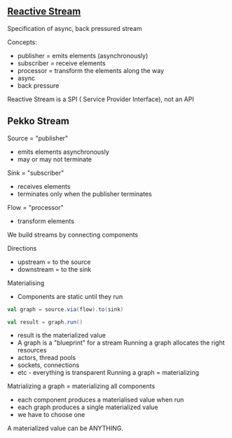  ## [Reactive Stream](http://reactive-streams.org) ##
 Specification of async, back pressured stream
 
Concepts:
- publisher = emits elements (asynchronously)
- subscriber = receive elements
- processor = transform the elements along the way
- async
- back pressure

Reactive Stream is a SPI ( Service Provider Interface), not an API

## Pekko Stream ##

Source = "publisher"
- emits elements asynchronously
-  may or may not terminate

Sink = "subscriber"
- receives elements
- terminates only when the publisher terminates

Flow = "processor"
- transform elements

We build streams by connecting components

Directions
- upstream = to the source
- downstream = to the sink

Materialising
- Components are static until they run
```scala
val graph = source.via(flow).to(sink)

val result = graph.run()
```
- result is the materialized value
- A graph is a "blueprint" for a stream
Running a graph allocates the right resources
- actors, thread pools
- sockets, connections
- etc - everything is transparent
 Running a graph = materializing

Matrializing a graph = materializing all components

- each component produces a materialised value when run
- each graph produces a single materialized value
- we have to choose one

A materialized value can be ANYTHING.

